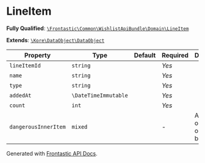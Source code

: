 #  LineItem

**Fully Qualified**: [`\Frontastic\Common\WishlistApiBundle\Domain\LineItem`](../../../../src/php/WishlistApiBundle/Domain/LineItem.php)

**Extends**: [`\Kore\DataObject\DataObject`](https://github.com/kore/DataObject)

Property|Type|Default|Required|Description
--------|----|-------|--------|-----------
`lineItemId` | `string` |  | *Yes* | 
`name` | `string` |  | *Yes* | 
`type` | `string` |  | *Yes* | 
`addedAt` | `\DateTimeImmutable` |  | *Yes* | 
`count` | `int` |  | *Yes* | 
`dangerousInnerItem` | `mixed` |  | - | Access original object from backend

Generated with [Frontastic API Docs](https://github.com/FrontasticGmbH/apidocs).
